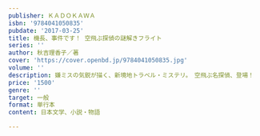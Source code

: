 ```yaml
---
publisher: ＫＡＤＯＫＡＷＡ
isbn: '9784041050835'
pubdate: '2017-03-25'
title: 機長、事件です！ 空飛ぶ探偵の謎解きフライト
series: ''
author: 秋吉理香子／著
cover: 'https://cover.openbd.jp/9784041050835.jpg'
volume: ''
description: 嫌ミスの気鋭が描く、新境地トラベル・ミステリ。　空飛ぶ名探偵、登場！
price: '1500'
genre: ''
target: 一般
format: 単行本
content: 日本文学、小説・物語

---
```

